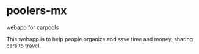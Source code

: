 # poolers-mx
webapp for carpools

This webapp is to help people organize and save time and money, sharing cars to travel.
